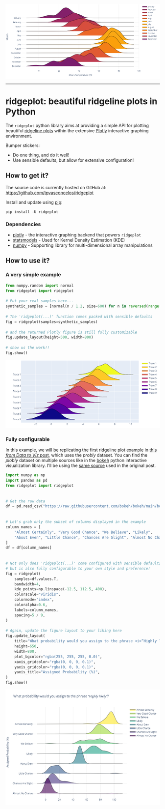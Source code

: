 ![ridgeplot - beautiful ridgeline plots in Python](assets/hero.png)

---

# ridgeplot: beautiful ridgeline plots in Python


The `ridgeplot` python library aims at providing a simple API for plotting beautiful
[ridgeline plots](https://www.data-to-viz.com/graph/ridgeline.html) within the
extensive [Plotly](https://plotly.com/python/) interactive graphing environment.

Bumper stickers:
- Do one thing, and do it well!
- Use sensible defaults, but allow for extensive configuration!


## How to get it?
The source code is currently hosted on GitHub at: https://github.com/tpvasconcelos/ridgeplot

Install and update using [pip](https://pip.pypa.io/en/stable/quickstart/):
```shell
pip install -U ridgeplot
```

### Dependencies
- [plotly](https://plotly.com/) - the interactive graphing backend that powers `ridgeplot`
- [statsmodels](https://www.statsmodels.org/) - Used for Kernel Density Estimation (KDE)
- [numpy](https://numpy.org/) - Supporting library for multi-dimensional array manipulations


## How to use it?

### A very simple example
```python
from numpy.random import normal
from ridgeplot import ridgeplot

# Put your real samples here...
synthetic_samples = [normal(n / 1.2, size=600) for n in reversed(range(9))]

# The 'ridgeplot(...)' function comes packed with sensible defaults
fig = ridgeplot(samples=synthetic_samples)

# and the returned Plotly figure is still fully customizable
fig.update_layout(height=500, width=800)

# show us the work!!
fig.show()
```
![ridgeline plot example using the ridgeplot Python library](assets/example_simple.png)


### Fully configurable
In this example, we will be replicating the first ridgeline plot example in
[this _from Data to Viz_ post](https://www.data-to-viz.com/graph/ridgeline.html),
which uses the _probly_ dataset. You can find the _plobly_ dataset on multiple sources like in the
[bokeh](https://raw.githubusercontent.com/bokeh/bokeh/main/bokeh/sampledata/_data/probly.csv)
python interactive visualization library. I'll be using the
[same source](https://raw.githubusercontent.com/zonination/perceptions/master/probly.csv)
used in the original post.
```python
import numpy as np
import pandas as pd
from ridgeplot import ridgeplot


# Get the raw data
df = pd.read_csv("https://raw.githubusercontent.com/bokeh/bokeh/main/bokeh/sampledata/_data/probly.csv")


# Let's grab only the subset of columns displayed in the example
column_names = [
    "Almost Certainly", "Very Good Chance", "We Believe", "Likely",
    "About Even", "Little Chance", "Chances Are Slight", "Almost No Chance",
]
df = df[column_names]


# Not only does 'ridgeplot(...)' come configured with sensible defaults
# but is also fully configurable to your own style and preference!
fig = ridgeplot(
    samples=df.values.T,
    bandwidth=4,
    kde_points=np.linspace(-12.5, 112.5, 400),
    colorscale="viridis",
    colormode="index",
    coloralpha=0.6,
    labels=column_names,
    spacing=5 / 9,
)

# Again, update the figure layout to your liking here
fig.update_layout(
    title="What probability would you assign to the phrase <i>“Highly likely”</i>?",
    height=650,
    width=800,
    plot_bgcolor="rgba(255, 255, 255, 0.0)",
    xaxis_gridcolor="rgba(0, 0, 0, 0.1)",
    yaxis_gridcolor="rgba(0, 0, 0, 0.1)",
    yaxis_title="Assigned Probability (%)",
)
fig.show()
```
![ridgeline plot of the probly dataset using the ridgeplot Python library](assets/example_probly.png)
